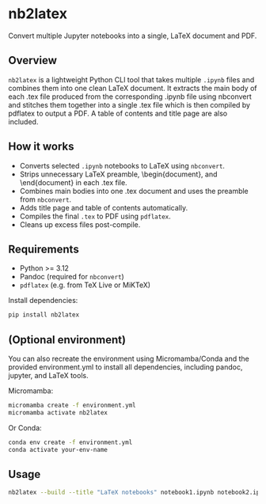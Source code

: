 # nb2latex

Convert multiple Jupyter notebooks into a single, LaTeX document and PDF.

## Overview

`nb2latex` is a lightweight Python CLI tool that takes multiple `.ipynb` files and combines them into one clean LaTeX document. It extracts the main body of each .tex file produced from the corresponding .ipynb file using nbconvert and stitches them together into a single .tex file which is then compiled by pdflatex to output a PDF. A table of contents and title page are also included.

## How it works

- Converts selected `.ipynb` notebooks to LaTeX using `nbconvert`.
- Strips unnecessary LaTeX preamble, \begin{document}, and \end{document} in each .tex file.
- Combines main bodies into one .tex document and uses the preamble from `nbconvert`.
- Adds title page and table of contents automatically.
- Compiles the final `.tex` to PDF using `pdflatex`.
- Cleans up excess files post-compile.


## Requirements

- Python >= 3.12 
- Pandoc (required for `nbconvert`)
- `pdflatex` (e.g. from TeX Live or MiKTeX)

Install dependencies:

```bash
pip install nb2latex
```

## (Optional environment)

You can also recreate the environment using Micromamba/Conda and the provided environment.yml to install all dependencies, including pandoc, jupyter, and LaTeX tools.

Micromamba:
```bash
micromamba create -f environment.yml
micromamba activate nb2latex
```
Or Conda:
```bash
conda env create -f environment.yml
conda activate your-env-name
```

## Usage

```bash
nb2latex --build --title "LaTeX notebooks" notebook1.ipynb notebook2.ipynb notebook3.ipynb
```

